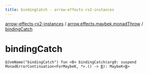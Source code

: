 ```yaml
---
title: bindingCatch - arrow-effects-rx2-instances
---
```


[arrow-effects-rx2-instances](../index.html) / [arrow.effects.maybek.monadThrow](index.html) / [bindingCatch](./binding-catch.html)

# bindingCatch

`@JvmName("bindingCatch") fun <B> bindingCatch(arg0: suspend MonadErrorContinuation<ForMaybeK, *>.() -> `[`B`](binding-catch.html#B)`): MaybeK<`[`B`](binding-catch.html#B)`>`